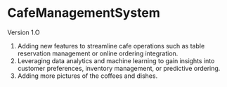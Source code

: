 # CafeManagementSystem
Version 1.O
1. Adding new features to streamline cafe operations such as table reservation management or online ordering integration.
2. Leveraging data analytics and machine learning to gain insights into customer preferences, inventory management, or predictive ordering.
3. Adding more pictures of the coffees and dishes.
